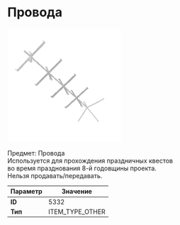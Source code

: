# Провода

![Item Image](../img/5332.webp?raw=true)

Предмет: Провода<br>Используется для прохождения праздничных квестов<br>во время празднования 8-й годовщины проекта.<br>Нельзя продавать/передавать.


| Параметр | Значение |
|----------|----------|
| **ID** | 5332 |
| **Тип** | ITEM_TYPE_OTHER |

